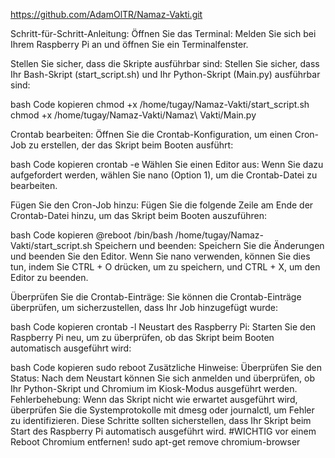 https://github.com/AdamOlTR/Namaz-Vakti.git

Schritt-für-Schritt-Anleitung:
Öffnen Sie das Terminal:
Melden Sie sich bei Ihrem Raspberry Pi an und öffnen Sie ein Terminalfenster.

Stellen Sie sicher, dass die Skripte ausführbar sind:
Stellen Sie sicher, dass Ihr Bash-Skript (start_script.sh) und Ihr Python-Skript (Main.py) ausführbar sind:

bash
Code kopieren
chmod +x /home/tugay/Namaz-Vakti/start_script.sh
chmod +x /home/tugay/Namaz-Vakti/Namaz\ Vakti/Main.py

Crontab bearbeiten:
Öffnen Sie die Crontab-Konfiguration, um einen Cron-Job zu erstellen, der das Skript beim Booten ausführt:

bash
Code kopieren
crontab -e
Wählen Sie einen Editor aus:
Wenn Sie dazu aufgefordert werden, wählen Sie nano (Option 1), um die Crontab-Datei zu bearbeiten.

Fügen Sie den Cron-Job hinzu:
Fügen Sie die folgende Zeile am Ende der Crontab-Datei hinzu, um das Skript beim Booten auszuführen:

bash
Code kopieren
@reboot /bin/bash /home/tugay/Namaz-Vakti/start_script.sh
Speichern und beenden:
Speichern Sie die Änderungen und beenden Sie den Editor. Wenn Sie nano verwenden, können Sie dies tun, indem Sie CTRL + O drücken, um zu speichern, und CTRL + X, um den Editor zu beenden.

Überprüfen Sie die Crontab-Einträge:
Sie können die Crontab-Einträge überprüfen, um sicherzustellen, dass Ihr Job hinzugefügt wurde:

bash
Code kopieren
crontab -l
Neustart des Raspberry Pi:
Starten Sie den Raspberry Pi neu, um zu überprüfen, ob das Skript beim Booten automatisch ausgeführt wird:

bash
Code kopieren
sudo reboot
Zusätzliche Hinweise:
Überprüfen Sie den Status: Nach dem Neustart können Sie sich anmelden und überprüfen, ob Ihr Python-Skript und Chromium im Kiosk-Modus ausgeführt werden.
Fehlerbehebung: Wenn das Skript nicht wie erwartet ausgeführt wird, überprüfen Sie die Systemprotokolle mit dmesg oder journalctl, um Fehler zu identifizieren.
Diese Schritte sollten sicherstellen, dass Ihr Skript beim Start des Raspberry Pi automatisch ausgeführt wird.
#WICHTIG vor einem Reboot Chromium entfernen!
sudo apt-get remove chromium-browser
